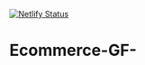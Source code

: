 [![Netlify Status](https://api.netlify.com/api/v1/badges/0d8c77e2-24af-413c-82f0-2d7ae513449d/deploy-status)](https://app.netlify.com/sites/haxxstore/deploys)
# Ecommerce-GF-
